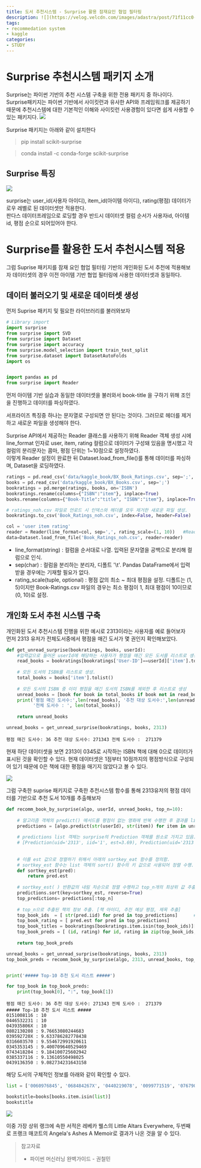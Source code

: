 ```yaml
---
title: 도서 추천시스템 - Surprise 활용 잠재요인 협업 필터링
description: ![](https://velog.velcdn.com/images/adastra/post/71f11cc0-06c9-4d23-a591-11e9e525982b/image.png)
tags:
- recommedation system
- kaggle
categories:
- STUDY
---
```


# Surprise 추천시스템 패키지 소개

Surprise는 파이썬 기반의 추천 시스템 구축을 위한 전용 패키지 중 하나이다.  
Surprise패키지는 파이썬 기반에서 사이킷런과 유사한 API와 프레임워크를 제공하기 때문에 추천시스템에 대한 기본적인 이해와 사이킷런 사용경험이 있다면 쉽게 사용할 수 있는 패키지다.
![](https://velog.velcdn.com/images/adastra/post/28d692cc-4aad-491c-a098-df4a32192812/image.png)


Surprise 패키지는 아래와 같이 설치한다
>pip install scikit-surprise

>conda install -c conda-forge scikit-surprise

## Surprise 특징
![](https://velog.velcdn.com/images/adastra/post/713d5a23-f510-4cdb-8e12-517dee37990d/image.png)

surprise는 user_id(사용자 아이디), item_id(아이템 아이디), rating(평점) 데이터가 로우 레벨로 된 데이터셋만 적용한다.  
판다스 데이터프레임으로 로딩할 경우 반드시 데이터셋 컬럼 순서가 사용자id, 아이템id, 평점 순으로 되어있어야 한다.



# Surprise를 활용한 도서 추천시스템 적용

그럼 Suprise 패키지를 잠재 요인 협업 필터링 기반의 개인화된 도서 추천에 적용해보자
데이터셋의 경우 이전 아이템 기반 협업 필터링에 사용한 데이터셋과 동일하다.

## 데이터 불러오기 및 새로운 데이터셋 생성

먼저 Suprise 패키지 및 필요한 라이브러리를 불러와보자

```python
# Library import
import surprise
from surprise import SVD
from surprise import Dataset
from surprise import accuracy
from surprise.model_selection import train_test_split
from surprise.dataset import DatasetAutoFolds
import os


import pandas as pd
from surprise import Reader
```

먼저 아이템 기반 실습과 동일한 데이터셋을 불러와서 book-title 을 구하기 위해 조인을 진행하고
데이터를 파싱하였다.

서프라이즈 특징중 하나는 문자열로 구성되면 안 된다는 것이다. 그러므로 헤더를 제거하고 새로운 파일을 생성해야 한다.

Surprise API에서 제공하는 Reader 클래스를 사용하기 위해 Reader 객체 생성 시에 line_format 인자로 user, item, rating 컬럼으로 데이터가 구성돼 있음을 명시했고 각 컬럼의 분리문자는 콤마, 평점 단위는 1~10점으로 설정하였다.  
이렇게 Reader 설정이 완료한 뒤 Dataset.load_from_file()를 통해 데이터를 파싱하며, Dataset을 로딩하였다.

```python
ratings = pd.read_csv('data/kaggle_book/BX_Book_Ratings.csv', sep=';', encoding="cp949")
books = pd.read_csv('data/kaggle_book/BX_Books.csv', sep=';')
bookratings = pd.merge(ratings, books, on='ISBN')
bookratings.rename(columns={"ISBN":"item"}, inplace=True)
books.rename(columns={"Book-Title":"title", "ISBN":"item"}, inplace=True)

# ratings_noh.csv 파일로 언로드 시 인덱스와 헤더를 모두 제거한 새로운 파일 생성.
bookratings.to_csv('Book_Ratings_noh.csv', index=False, header=False)

col = 'user item rating'
reader = Reader(line_format=col, sep=',', rating_scale=(1, 10))   #Reader를 통해 데이터 파싱
data=Dataset.load_from_file('Book_Ratings_noh.csv', reader=reader)
```

- line_format(string) : 컬럼을 순서대로 나열. 입력된 문자열을 공백으로 분리해 컬럼으로 인식.
- sep(char) : 컬럼을 분리하는 분리자, 디폴트 '\t'. Pandas DataFrame에서 입력받을 경우에는 기재할 필요가 없다.
- rating_scale(tuple, optional) : 평점 값의 최소 ~ 최대 평점을 설정. 디폴트는 (1, 5)이지만  Book-Ratings.csv 파일의 경우는 최소 평점이 1, 최대 평점이 10이므로 (0, 10)로 설정.



## 개인화 도서 추천 시스템 구축

개인화된 도서 추천시스템 진행을 위한 예시로 2313이라는 사용자를 예로 들어보자  
먼저 2313 유저가 전체도서중에서 평점을 매긴 도서가 몇 권인지 확인해보았다.

```python
def get_unread_surprise(bookratings, books, userId):
    #입력값으로 들어온 userId에 해당하는 사용자가 평점을 매긴 모든 도서를 리스트로 생성
    read_books = bookratings[bookratings['User-ID']==userId]['item'].tolist()
    
    # 모든 도셔의 ISBN를 리스트로 생성. 
    total_books = books['item'].tolist()
    
    # 모든 도서의 ISBN 중 이미 평점을 매긴 도서의 ISBN를 제외한 후 리스트로 생성
    unread_books = [book for book in total_books if book not in read_books]
    print('평점 매긴 도서수:',len(read_books), '추천 대상 도서수:',len(unread_books), \
          '전체 도서수 : ', len(total_books))
    
    return unread_books

unread_books = get_unread_surprise(bookratings, books, 2313)
```

```
평점 매긴 도서수: 36 추천 대상 도서수: 271343 전체 도서수 :  271379
```

현재 하단 데이터셋을 보면 2313이 0345로 시작하는 ISBN 책에 대해 0으로 데이터가 표시된 것을 확인할 수 있다. 현재 데이터셋은 1점부터 10점까지의 평점방식으로 구성되어 있기 때문에 0은 책에 대한 평점을 매기지 않았다고 볼 수 있다.

![](https://velog.velcdn.com/images/adastra/post/30ca947d-80b3-4539-816d-342fa469d480/image.png)



그럼 구축한 suprise 패키지로 구축한 추천시스템 함수를 통해 2313유저의 평점 데이터를 기반으로 추천 도서 10개를 추출해보자

```python
def recomm_book_by_surprise(algo, userId, unread_books, top_n=10):
    
    # 알고리즘 객체의 predict() 메서드를 평점이 없는 영화에 반복 수행한 후 결과를 list 객체로 저장
    predictions = [algo.predict(str(userId), str(item)) for item in unread_books]
    
    # predictions list 객체는 surprise의 Prediction 객체를 원소로 가지고 있음.
    # [Prediction(uid='2313', iid='1', est=3.69), Prediction(uid='2313', iid='2', est=2.98),,,,]
    
    
    # 이를 est 값으로 정렬하기 위해서 아래의 sortkey_eat 함수를 정의함.
    # sortkey_est 함수는 list 객체의 sort() 함수의 키 값으로 사용되어 정렬 수행.
    def sortkey_est(pred):
        return pred.est
    
    # sortkey_est( ) 반환값의 내림 차순으로 정렬 수행하고 top_n개의 최상위 값 추출.
    predictions.sort(key=sortkey_est, reverse=True)
    top_predictions= predictions[:top_n]
    
    # top_n으로 추출된 책의 정보 추출. [책 아이디, 추천 예상 평점, 제목 추출]
    top_book_ids  = [ str(pred.iid) for pred in top_predictions]      #int 아니고 str
    top_book_rating = [ pred.est for pred in top_predictions]
    top_book_titles = bookratings[bookratings.item.isin(top_book_ids)]['Book-Title']
    top_book_preds = [ (id, rating) for id, rating in zip(top_book_ids, top_book_rating)]
    
    return top_book_preds

unread_books = get_unread_surprise(bookratings, books, 2313)
top_book_preds = recomm_book_by_surprise(algo, 2313, unread_books, top_n=10)


print('##### Top-10 추천 도서 리스트 #####')

for top_book in top_book_preds:
    print(top_book[0], ":", top_book[1])
```

```
평점 매긴 도서수: 36 추천 대상 도서수: 271343 전체 도서수 :  271379
##### Top-10 추천 도서 리스트 #####
0151008116 : 10
0446532231 : 10
043935806X : 10
0802130208 : 9.76653080244683
039592720X : 9.633786282778438
0316603570 : 9.554672991920611
0345353145 : 9.400709640529469
0743418204 : 9.184100725602942
0385337116 : 9.13610550498025
0439136350 : 9.082734231643158
```

해당 도서의 구체적인 정보를 아래와 같이 확인할 수 있다.

```python
list = ['0060976845', '068484267X', '0440219078', '0099771519', '0767902521', '0385510438', '0345413350', '0671776134', '0451161343', '076790592X']

bookstitle=books[books.item.isin(list)]
bookstitle
```

![](https://velog.velcdn.com/images/adastra/post/3d27cb2e-e992-401e-9092-aca6df2e175b/image.png)

이중 가장 상위 랭크에 속한 서적은 레베카 웰스의 Little Altars Everywhere,
두번째로 프랭크 매코트의 Angela's Ashes A Memoir로 결과가 나온 것을 알 수 있다.


> 참고자료
> - 파이썬 머신러닝 완벽가이드 - 권철민